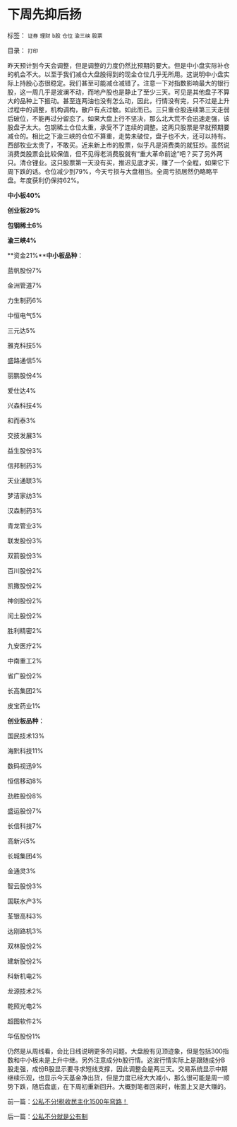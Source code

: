 # 下周先抑后扬

标签： `证券` `理财` `b股` `仓位` `渝三峡` `股票` 

目录： `打印`

昨天预计到今天会调整，但是调整的力度仍然比预期的要大。但是中小盘实际补仓的机会不大。以至于我们减仓大盘股得到的现金仓位几乎无所用。这说明中小盘实际上持股心态很稳定。我们甚至可能减仓减错了。注意一下对指数影响最大的银行股，这一周几乎是波澜不动，而地产股也是静止了至少三天。可见是其他盘子不算大的品种上下振动。甚至连两油也没有怎么动，因此，行情没有完，只不过是上升过程中的调整，机构调构，散户有点过敏。如此而已。三只重仓股连续第三天走弱后破位，不能再过分留恋了。如果大盘上行不坚决，那么北大荒不会迅速走强，该股盘子太大。包钢稀土仓位太重，承受不了连续的调整。这两只股票是早就预期要减仓的。相比之下渝三峡的仓位不算重，走势未破位，盘子也不大，还可以持有。西部牧业太贵了，不敢买。近来新上市的股票，似乎凡是消费类的就狂炒。虽然说消费类股票会比较保值，但不见得老消费股就有“重大革命前途”吧？买了另外两只。清仓锂业。这只股票第一天没有买，推迟见底才买，赚了一个全程，如果它下周下跌的话。仓位减少到79%，今天亏损与大盘相当。全周亏损居然仍略略平盘。年度获利仍保持62%。

**中小板40%**

**创业板29%**

**包钢稀土6%**

**渝三峡4%**

**资金21%****中小板品种**：

蓝帆股份7%

金洲管道7%

力生制药6%

中恒电气5%

三元达5%

雅克科技5%

盛路通信5%

丽鹏股份4%

爱仕达4%

兴森科技4%

和而泰3%

交技发展3%

益生股份3%

信邦制药3%

天业通联3%

梦洁家纺3%

汉森制药3%

青龙管业3%

联发股份3%

双箭股份3%

百川股份2%

凯撒股份2%

神剑股份2%

闰土股份2%

胜利精密2%

九安医疗2%

中南重工2%

省广股份2%

长高集团2%

皮宝药业1%



**创业板品种**：

国民技术13%

海黓科技11%

数码视迅9%

恒信移动8%

劲胜股份8%

盛运股份7%

长信科技7%

高新兴5%

长城集团4%

金通灵3%

智云股份3%

国联水产3%

荃银高科3%

达刚路机3%

双林股份2%

建新股份2%

科新机电2%

龙源技术2%

乾照光电2%

超图软件2%

华伍股份1%



仍然是从周线看，会比日线说明更多的问题。大盘股有见顶迹象，但是包括300指数和中小板未是上升中继。另外注意成分b股行情。这波行情实际上是跟随成分B股走强，成份B股显示要寻求短线支撑，因此调整会是两三天。交易系统显示中期继续乐观，也显示今天基金净出货，但是力度已经大大减小，那么很可能是周一顺势下跌，随后盘底，在下周初重新回升。大概到笔者回来时，帐面上又是大赚的。

前一篇：[公私不分!税收民主化1500年弯路！](../../../2010/8/20/公私不分!税收民主化1500年弯路！.md)

后一篇：[公私不分就是公有制](../../../2010/8/20/公私不分就是公有制.md)